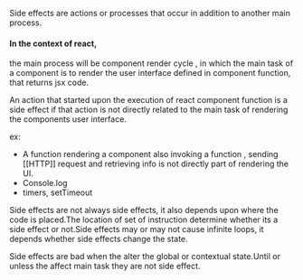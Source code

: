 Side effects are actions or processes that occur in addition to another main process.


#### In the context of react,
the main process will be component render cycle , in which the main task of a component is to render the user interface defined in component function, that returns jsx code.

An action that started upon the execution of react component function is a side effect if that action is not directly related to the main task of rendering the components user interface.

ex:
- A function rendering a component also invoking a function , sending [[HTTP]] request and retrieving   info is not directly part of rendering the UI.
- Console.log
- timers, setTimeout

Side effects are not always side effects, it also depends upon where the code is placed.The location of set of instruction determine whether its a side effect or not.Side effects may or may not cause infinite loops, it depends whether side effects change the state.

Side effects are bad when the alter the global or contextual state.Until or unless the affect main task they are not side effect.
